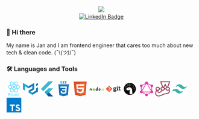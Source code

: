 <div id="header" align="center">
  <img src="https://media4.giphy.com/media/qgQUggAC3Pfv687qPC/giphy.gif?cid=790b7611827a077cabf648a4ef906f910b3cfc5ba23c73c8&rid=giphy.gif&ct=g" width="600"/>
  <div id="badges">
    <a href="https://www.linkedin.com/in/jan-%C5%A1ilhan-a7361463/">
      <img src="https://img.shields.io/badge/LinkedIn-blue?style=for-the-badge&logo=linkedin&logoColor=white" alt="LinkedIn Badge"/>
    </a>
  </div>
</div>

### 👋 Hi there

My name is Jan and I am frontend engineer that cares too much about new tech & clean code. (¯\\_(ツ)_/¯)

### :hammer_and_wrench: Languages and Tools

<div>
  <img alt="react" src="https://github.com/devicons/devicon/blob/master/icons/react/react-original-wordmark.svg" width="40" height="40" />
  <img alt="mui" src="https://github.com/devicons/devicon/blob/master/icons/materialui/materialui-original.svg" width="40" height="40" />
  <img alt="flutter" src="https://github.com/devicons/devicon/blob/master/icons/flutter/flutter-original.svg" width="40" height="40" />
  <img alt="css" src="https://github.com/devicons/devicon/blob/master/icons/css3/css3-plain-wordmark.svg" width="40" height="40" />
  <img alt="html" src="https://github.com/devicons/devicon/blob/master/icons/html5/html5-original.svg" width="40" height="40" />
  <img alt="node" src="https://github.com/devicons/devicon/blob/master/icons/nodejs/nodejs-original-wordmark.svg" width="40" height="40" />
  <img alt="git" src="https://github.com/devicons/devicon/blob/master/icons/git/git-original-wordmark.svg" width="40" height="40" />
  <img alt="deno" src="https://github.com/devicons/devicon/blob/master/icons/denojs/denojs-original.svg" width="40" height="40" />
  <img alt="graphql" src="https://github.com/devicons/devicon/blob/master/icons/graphql/graphql-plain.svg" width="40" height="40" />
  <img alt="jest" src="https://github.com/devicons/devicon/blob/master/icons/jest/jest-plain.svg" width="40" height="40" />
  <img alt="tailwind" src="https://github.com/devicons/devicon/blob/master/icons/tailwindcss/tailwindcss-plain.svg" width="40" height="40" />
  <img alt="typescript" src="https://github.com/devicons/devicon/blob/master/icons/typescript/typescript-plain.svg" width="40" height="40" />
</div>
<!--
**rajzik/rajzik** is a ✨ _special_ ✨ repository because its `README.md` (this file) appears on your GitHub profile.

Here are some ideas to get you started:

- 🔭 I’m currently working on ...
- 🌱 I’m currently learning ...
- 👯 I’m looking to collaborate on ...
- 🤔 I’m looking for help with ...
- 💬 Ask me about ...
- 📫 How to reach me: ...
- 😄 Pronouns: ...
- ⚡ Fun fact: ...
-->

